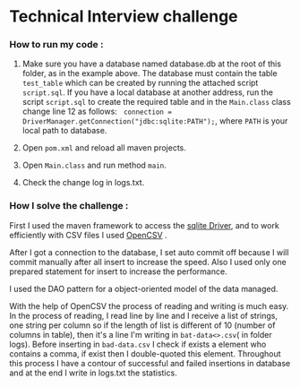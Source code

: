 # Technical Interview challenge
 
### How to run my code :
1. Make sure you have a database named database.db at the root of this folder, as in the example above. The database must contain the table `test_table` which can be created by running the attached script `script.sql`.
If you have a local database at another address, run the script `script.sql` to create the required table and in the `Main.class` class change line 12 as follows:  &nbsp; `connection = DriverManager.getConnection("jdbc:sqlite:PATH");`, where `PATH` is your local path to database.

2. Open `pom.xml` and reload all maven projects.

3. Open `Main.class` and run method `main`.

4. Check the change log in logs.txt.

### How I solve the challenge :
First I used the maven framework to access the [sqlite Driver](https://mvnrepository.com/artifact/org.xerial/sqlite-jdbc), and to work efficiently with CSV files I used [OpenCSV](https://mvnrepository.com/artifact/com.opencsv/opencsv) .


After I got a connection to the database, I set auto commit off because I will commit manually after all insert to increase the speed. Also I used only one prepared statement for insert to increase the performance. 


I used the DAO pattern for a object-oriented model of the data managed. 


With the help of OpenCSV the process of reading and writing is much easy. In the process of reading, I read line by line and I receive a list of strings, one string per column so if the length of list is different of 10 (number of columns in table), then it's a line I'm writing in `bat-data<>.csv`( in folder logs). Before inserting in `bad-data.csv` I check if exists a element who contains a comma, if exist then I double-quoted this element. Throughout this process I have a contour of successful and failed insertions in database and at the end I write in logs.txt the statistics.
